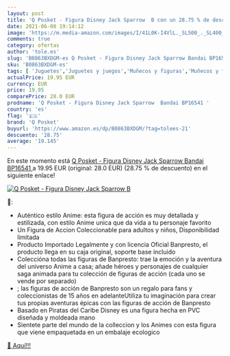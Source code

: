```yaml
---
layout: post
title: 'Q Posket - Figura Disney Jack Sparrow  B con un 28.75 % de descuento'
date: 2021-06-08 19:14:12
image: 'https://m.media-amazon.com/images/I/41L0K-I4VlL._SL500_._SL400_.jpg'
comments: true
category: ofertas
author: 'tole.es'
slug: 'B0863BXDGM-es Q Posket - Figura Disney Jack Sparrow Bandai BP16541'
sku: 'B0863BXDGM-es'
tags: [ 'Juguetes','Juguetes y juegos','Muñecos y figuras','Muñecos y figuras de acción','bandai','q posket', ]
actualPrice: 19.95 EUR
currency: EUR
price: 19.95
comparePrice: 28.0 EUR
prodname: 'Q Posket - Figura Disney Jack Sparrow  Bandai BP16541 '
country: 'es'
flag: '🇪🇸'
brand: 'Q Posket'
buyurl: 'https://www.amazon.es/dp/B0863BXDGM/?tag=tolees-21'
descuento: '28.75'
average: '19.145'
---
```


En este momento está [Q Posket - Figura Disney Jack Sparrow  Bandai BP16541 ](https://www.amazon.es/dp/B0863BXDGM/?tag=tolees-21) a 19.95 EUR (original: 28.0 EUR) (28.75 %  de descuento) en el siguiente enlace!

[![Q Posket - Figura Disney Jack Sparrow  B](https://m.media-amazon.com/images/I/41L0K-I4VlL._SL500_._SL400_.jpg)](https://www.amazon.es/dp/B0863BXDGM/?tag=tolees-21)

🔎:

- Auténtico estilo Anime: esta figura de acción es muy detallada y estilizada, con estilo Anime unica que da vida a tu personaje favorito
- Un Figura de Accion Coleccionable para adultos y niños, Disponibilidad limitada
- Producto Importado Legalmente y con licencia Oficial Banpresto, el producto llega en su caja original, soporte base incluido
- Coleccióna todas las figuras de Banpresto: trae la emoción y la aventura del universo Anime a casa; añade héroes y personajes de cualquier saga animada para tu colección de figuras de acción (cada uno se vende por separado)
- ; las figuras de acción de Banpresto son un regalo para fans y coleccionistas de 15 años en adelanteUtiliza tu imaginación para crear tus propias aventuras épicas con las figuras de acción de Banpresto
- Basado en Piratas del Caribe Disney es una figura hecha en PVC diseñada y moldeada mano
- Sientete parte del mundo de la colleccion y los Animes con esta figura que viene empaquetada en un embalaje ecologico

[🛒 Aquí!!!](https://www.amazon.es/dp/B0863BXDGM/?tag=tolees-21)

